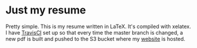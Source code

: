 # Just my resume

Pretty simple. This is my resume written in LaTeX. It's compiled with xelatex.
I have [TravisCI](travis-ci.org) set up so that every time the master branch is changed,
a new pdf is built and pushed to the S3 bucket where my [website](https://www.jonstites.com) is hosted.